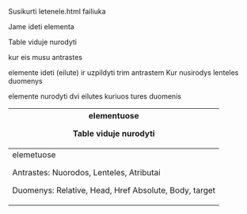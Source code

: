 Susikurti letenele.html failiuka

Jame ideti <table> elementa

Table viduje nurodyti <thead> kur eis musu antrastes

<thead> elemente ideti <tr> (eilute) ir uzpildyti trim antrastem <th> elementuose

Table viduje nurodyti <tbody> Kur nusirodys lenteles duomenys

<tbody> elemente nurodyti dvi eilutes <tr> kuriuos tures duomenis <td> elemetuose

Antrastes: 
    Nuorodos, Lenteles, Atributai

Duomenys: 
    Relative, Head, Href
    Absolute, Body, target